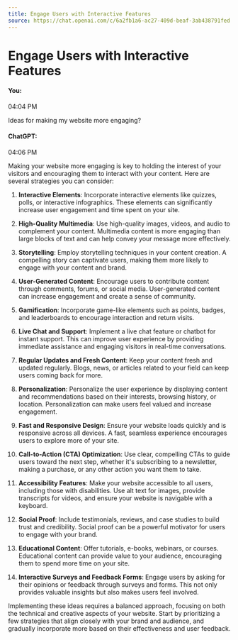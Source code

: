 ```yaml
---
title: Engage Users with Interactive Features
source: https://chat.openai.com/c/6a2fb1a6-ac27-409d-beaf-3ab438791fed
---
```


# Engage Users with Interactive Features

#### You:
<time datetime="2024-03-14T20:04:17.332Z" title="3/14/2024, 4:04:17 PM">04:04 PM</time>

Ideas for making my website more engaging?

#### ChatGPT:
<time datetime="2024-03-14T20:06:45.763Z" title="3/14/2024, 4:06:45 PM">04:06 PM</time>

Making your website more engaging is key to holding the interest of your visitors and encouraging them to interact with your content. Here are several strategies you can consider:

1. **Interactive Elements**: Incorporate interactive elements like quizzes, polls, or interactive infographics. These elements can significantly increase user engagement and time spent on your site.

2. **High-Quality Multimedia**: Use high-quality images, videos, and audio to complement your content. Multimedia content is more engaging than large blocks of text and can help convey your message more effectively.

3. **Storytelling**: Employ storytelling techniques in your content creation. A compelling story can captivate users, making them more likely to engage with your content and brand.

4. **User-Generated Content**: Encourage users to contribute content through comments, forums, or social media. User-generated content can increase engagement and create a sense of community.

5. **Gamification**: Incorporate game-like elements such as points, badges, and leaderboards to encourage interaction and return visits.

6. **Live Chat and Support**: Implement a live chat feature or chatbot for instant support. This can improve user experience by providing immediate assistance and engaging visitors in real-time conversations.

7. **Regular Updates and Fresh Content**: Keep your content fresh and updated regularly. Blogs, news, or articles related to your field can keep users coming back for more.

8. **Personalization**: Personalize the user experience by displaying content and recommendations based on their interests, browsing history, or location. Personalization can make users feel valued and increase engagement.

9. **Fast and Responsive Design**: Ensure your website loads quickly and is responsive across all devices. A fast, seamless experience encourages users to explore more of your site.

10. **Call-to-Action (CTA) Optimization**: Use clear, compelling CTAs to guide users toward the next step, whether it's subscribing to a newsletter, making a purchase, or any other action you want them to take.

11. **Accessibility Features**: Make your website accessible to all users, including those with disabilities. Use alt text for images, provide transcripts for videos, and ensure your website is navigable with a keyboard.

12. **Social Proof**: Include testimonials, reviews, and case studies to build trust and credibility. Social proof can be a powerful motivator for users to engage with your brand.

13. **Educational Content**: Offer tutorials, e-books, webinars, or courses. Educational content can provide value to your audience, encouraging them to spend more time on your site.

14. **Interactive Surveys and Feedback Forms**: Engage users by asking for their opinions or feedback through surveys and forms. This not only provides valuable insights but also makes users feel involved.

Implementing these ideas requires a balanced approach, focusing on both the technical and creative aspects of your website. Start by prioritizing a few strategies that align closely with your brand and audience, and gradually incorporate more based on their effectiveness and user feedback.
